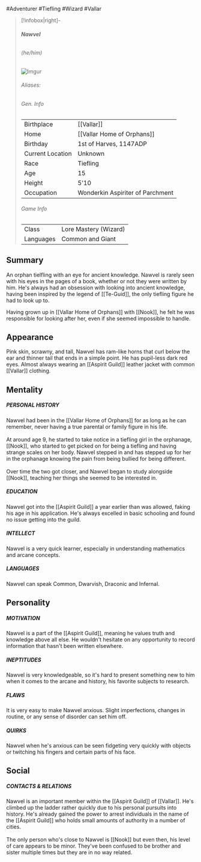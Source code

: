 #Adventurer #Tiefling #Wizard #Vallar 
> [!infobox|right]-
> ###### **Nawvel**
> ###### (he/him)
> ![Imgur](https://i.imgur.com/4yyt2IB.jpg)
> ###### Aliases:
> ###### Gen. Info
> | | |
> | - | - |
> |Birthplace | [[Vallar]] |
> |Home| [[Vallar Home of Orphans]] |
> |Birthday|1st of Harves, 1147ADP|
> | Current Location | Unknown |
> |Race|Tiefling|
> |Age|15|
> |Height| 5'10|
> |Occupation|Wonderkin Aspiriter of Parchment |
> ###### Game Info
> |  |  |
> | - | - |
> | Class | Lore Mastery (Wizard) |
> | Languages | Common and Giant |
## Summary
An orphan tielfling with an eye for ancient knowledge. Nawvel is rarely seen with his eyes in the pages of a book, whether or not they were written by him. He's always had an obsession with looking into ancient knowledge, having been inspired by the legend of [[Te-Guid]], the only tiefling figure he had to look up to. 

Having grown up in [[Vallar Home of Orphans]] with [[Nook]], he felt he was responsible for looking after her, even if she seemed impossible to handle.

## Appearance

Pink skin, scrawny, and tall, Nawvel has ram-like horns that curl below the ear and thinner tail that ends in a simple point. He has pupil-less dark red eyes. Almost always wearing an [[Aspirit Guild]] leather jacket with common [[Vallar]] clothing.

## Mentality

##### PERSONAL HISTORY
Nawvel had been in the [[Vallar Home of Orphans]] for as long as he can remember, never having a true parental or family figure in his life.   
   
At around age 9, he started to take notice in a tiefling girl in the orphanage, [[Nook]], who started to get picked on for being a tiefling and having strange scales on her body. Nawvel stepped in and has stepped up for her in the orphanage knowing the pain from being bullied for being different.   
   
Over time the two got closer, and Nawvel began to study alongside [[Nook]], teaching her things she seemed to be interested in.

##### EDUCATION
Nawvel got into the [[Aspirit Guild]] a year earlier than was allowed, faking his age in his application. He's always excelled in basic schooling and found no issue getting into the guild.

##### INTELLECT
Nawvel is a very quick learner, especially in understanding mathematics and arcane concepts.

##### LANGUAGES
Nawvel can speak Common, Dwarvish, Draconic and Infernal.

## Personality

##### MOTIVATION
Nawvel is a part of the [[Aspirit Guild]], meaning he values truth and knowledge above all else. He wouldn't hesitate on any opportunity to record information that hasn't been written elsewhere.

##### INEPTITUDES
Nawvel is very knowledgeable, so it's hard to present something new to him when it comes to the arcane and history, his favorite subjects to research.

##### FLAWS
It is very easy to make Nawvel anxious. Slight imperfections, changes in routine, or any sense of disorder can set him off.

##### QUIRKS
Nawvel when he's anxious can be seen fidgeting very quickly with objects or twitching his fingers and certain parts of his face.

## Social

##### CONTACTS & RELATIONS
Nawvel is an important member within the [[Aspirit Guild]] of [[Vallar]]. He's climbed up the ladder rather quickly due to his personal pursuits into history. He's already gained the power to arrest individuals in the name of the [[Aspirit Guild]] who holds small amounts of authority in a number of cities.  
   
The only person who's close to Nawvel is [[Nook]] but even then, his level of care appears to be minor. They've been confused to be brother and sister multiple times but they are in no way related.